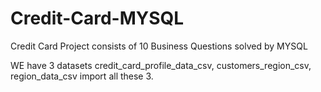 # Credit-Card-MYSQL
Credit Card Project consists of 10 Business Questions solved by MYSQL


WE have 3 datasets credit_card_profile_data_csv, customers_region_csv, region_data_csv 
import all these 3.

